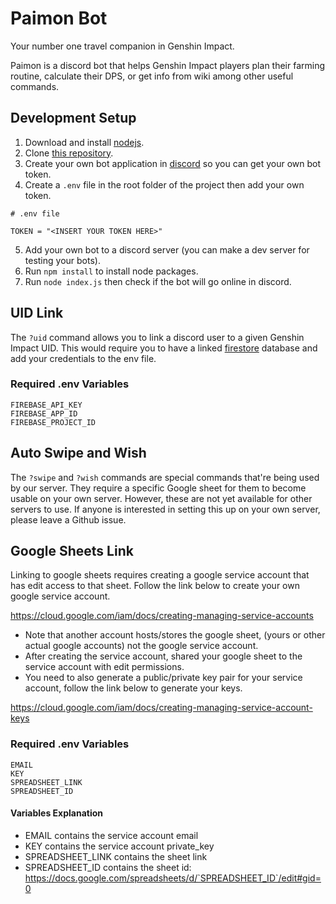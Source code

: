 # Paimon Bot

Your number one travel companion in Genshin Impact.

Paimon is a discord bot that helps Genshin Impact players plan their farming routine, calculate their DPS, or get info from wiki among other useful commands.

## Development Setup

1. Download and install [nodejs](https://nodejs.org/en/download/).
2. Clone [this repository](https://github.com/CjayBillones/paimon).
3. Create your own bot application in [discord](https://discord.com/developers/applications) so you can get your own bot token.
4. Create a `.env` file in the root folder of the project then add your own token.

```
# .env file

TOKEN = "<INSERT YOUR TOKEN HERE>"
```

5. Add your own bot to a discord server (you can make a dev server for testing your bots).
6. Run `npm install` to install node packages.
7. Run `node index.js` then check if the bot will go online in discord.

## UID Link

The `?uid` command allows you to link a discord user to a given Genshin Impact UID. This would require you to have a linked [firestore](https://firebase.google.com/docs/firestore) database and add your credentials to the env file.

### Required .env Variables

```
FIREBASE_API_KEY
FIREBASE_APP_ID
FIREBASE_PROJECT_ID
```

## Auto Swipe and Wish

The `?swipe` and `?wish` commands are special commands that're being used by our server. They require a specific Google sheet for them to become usable on your own server. However, these are not yet available for other servers to use. If anyone is interested in setting this up on your own server, please leave a Github issue.

## Google Sheets Link

Linking to google sheets requires creating a google service account that has edit access to that sheet. Follow the link below to create your own google service account.

https://cloud.google.com/iam/docs/creating-managing-service-accounts

- Note that another account hosts/stores the google sheet, (yours or other actual google accounts) not the google service account.
- After creating the service account, shared your google sheet to the service account with edit permissions.
- You need to also generate a public/private key pair for your service account, follow the link below to generate your keys.

https://cloud.google.com/iam/docs/creating-managing-service-account-keys

### Required .env Variables

```
EMAIL
KEY
SPREADSHEET_LINK
SPREADSHEET_ID
```

#### Variables Explanation

- EMAIL contains the service account email
- KEY contains the service account private_key
- SPREADSHEET_LINK contains the sheet link
- SPREADSHEET_ID contains the sheet id: https://docs.google.com/spreadsheets/d/`SPREADSHEET_ID`/edit#gid=0

